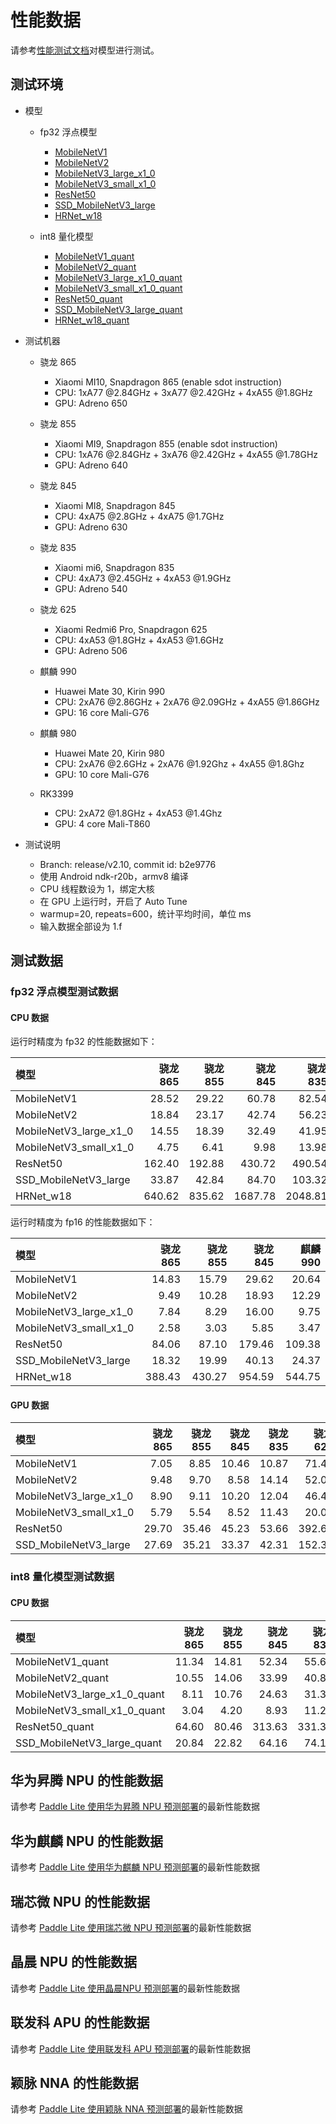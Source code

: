 # 性能数据

请参考[性能测试文档](benchmark_tools)对模型进行测试。

## 测试环境

* 模型
    * fp32 浮点模型
        * [MobileNetV1](https://paddle-inference-dist.bj.bcebos.com/AI-Rank/mobile/MobileNetV1.tar.gz)
        * [MobileNetV2](https://paddle-inference-dist.bj.bcebos.com/AI-Rank/mobile/MobileNetV2.tar.gz)
        * [MobileNetV3_large_x1_0](https://paddle-inference-dist.bj.bcebos.com/AI-Rank/mobile/MobileNetV3_large_x1_0.tar.gz)
        * [MobileNetV3_small_x1_0](https://paddle-inference-dist.bj.bcebos.com/AI-Rank/mobile/MobileNetV3_small_x1_0.tar.gz)
        * [ResNet50](https://paddle-inference-dist.bj.bcebos.com/AI-Rank/mobile/ResNet50.tar.gz)
        * [SSD_MobileNetV3_large](https://paddle-inference-dist.bj.bcebos.com/AI-Rank/mobile/ssdlite_mobilenet_v3_large.tar.gz)
        * [HRNet_w18](https://paddle-inference-dist.bj.bcebos.com/AI-Rank/mobile/HRNet_18_voc.tar.gz)

    * int8 量化模型
        * [MobileNetV1_quant](https://paddle-inference-dist.bj.bcebos.com/AI-Rank/mobile/MobileNetV1_quant.tar.gz)
        * [MobileNetV2_quant](https://paddle-inference-dist.bj.bcebos.com/AI-Rank/mobile/MobileNetV2_quant.tar.gz)
        * [MobileNetV3_large_x1_0_quant](https://paddle-inference-dist.bj.bcebos.com/AI-Rank/mobile/MobileNetV3_large_x1_0_quant.tar.gz)
        * [MobileNetV3_small_x1_0_quant](https://paddle-inference-dist.bj.bcebos.com/AI-Rank/mobile/MobileNetV3_small_x1_0_quant.tar.gz)
        * [ResNet50_quant](https://paddle-inference-dist.bj.bcebos.com/AI-Rank/mobile/ResNet50_quant.tar.gz)
        * [SSD_MobileNetV3_large_quant](https://paddle-inference-dist.bj.bcebos.com/AI-Rank/mobile/SSD_MobileNetV3_large_quant.tar.gz)
        * [HRNet_w18_quant](https://paddle-inference-dist.bj.bcebos.com/AI-Rank/mobile/HRNet_18_voc_quant.tar.gz)

* 测试机器
   *  骁龙 865
      * Xiaomi MI10, Snapdragon 865 (enable sdot instruction)
      * CPU: 1xA77 @2.84GHz + 3xA77 @2.42GHz + 4xA55 @1.8GHz
      * GPU: Adreno 650

   *  骁龙 855
      * Xiaomi MI9, Snapdragon 855 (enable sdot instruction)
      * CPU: 1xA76 @2.84GHz + 3xA76 @2.42GHz + 4xA55 @1.78GHz
      * GPU: Adreno 640

   *  骁龙 845
      * Xiaomi MI8, Snapdragon 845
      * CPU: 4xA75 @2.8GHz + 4xA75 @1.7GHz
      * GPU: Adreno 630

   *  骁龙 835
      * Xiaomi mi6, Snapdragon 835
      * CPU: 4xA73 @2.45GHz + 4xA53 @1.9GHz
      * GPU: Adreno 540

   *  骁龙 625
      * Xiaomi Redmi6 Pro, Snapdragon 625
      * CPU: 4xA53 @1.8GHz + 4xA53 @1.6GHz
      * GPU: Adreno 506

   *  麒麟 990
      * Huawei Mate 30, Kirin 990
      * CPU: 2xA76 @2.86GHz + 2xA76 @2.09GHz + 4xA55 @1.86GHz
      * GPU: 16 core Mali-G76

   *  麒麟 980
      * Huawei Mate 20, Kirin 980
      * CPU: 2xA76 @2.6GHz + 2xA76 @1.92Ghz + 4xA55 @1.8Ghz
      * GPU: 10 core Mali-G76

   *  RK3399
      * CPU: 2xA72 @1.8GHz + 4xA53 @1.4Ghz
      * GPU: 4 core Mali-T860

* 测试说明
    * Branch: release/v2.10, commit id: b2e9776
    * 使用 Android ndk-r20b，armv8 编译
    * CPU 线程数设为 1，绑定大核
    * 在 GPU 上运行时，开启了 Auto Tune
    * warmup=20, repeats=600，统计平均时间，单位 ms
    * 输入数据全部设为 1.f
## 测试数据

### fp32 浮点模型测试数据

#### CPU 数据
运行时精度为 fp32 的性能数据如下：

|模型|骁龙 865|骁龙 855|骁龙 845|骁龙 835|骁龙 625|麒麟 990|麒麟 980|RK3399|
|:----|----:|----:|----:|----:|----:|----:|----:|----:|
|MobileNetV1|28.52 |29.22 |60.78 |82.54 |144.20 |38.16 |32.86 |111.76 |
|MobileNetV2|18.84 |23.17 |42.74 |56.23 |107.66 |24.91 |22.51 |79.95 |
|MobileNetV3_large_x1_0|14.55 |18.39 |32.49 |41.95 |96.30 |19.46 |17.78 |71.17 |
|MobileNetV3_small_x1_0|4.75 |6.41 |9.98 |13.98 |37.99 |6.50 |6.00 |23.34 |
|ResNet50|162.40 |192.88 |430.72 |490.54 |842.96 |221.81 |191.14 |638.29 |
|SSD_MobileNetV3_large|33.87 |42.84 |84.70 |103.32 |199.60 |46.02 |40.95 |157.08 |
|HRNet_w18|640.62 |835.62 |1687.78 |2048.81 |4724.20 |910.09 |820.42 |3380.08 |


运行时精度为 fp16 的性能数据如下：

|模型|骁龙 865|骁龙 855|骁龙 845|麒麟 990|
|:----|----:|----:|----:|----:|
|MobileNetV1|14.83 |15.79 |29.62 |20.64 |
|MobileNetV2|9.49 |10.28 |18.93 |12.29 |
|MobileNetV3_large_x1_0|7.84 |8.29 |16.00 |9.75 |
|MobileNetV3_small_x1_0|2.58 |3.03 |5.85 |3.47 |
|ResNet50|84.06 |87.10 |179.46 |109.38 |
|SSD_MobileNetV3_large|18.32 |19.99 |40.13 |24.37 |
|HRNet_w18|388.43 |430.27 |954.59 |544.75 |


#### GPU 数据

|模型|骁龙 865|骁龙 855|骁龙 845|骁龙 835|骁龙 625|麒麟 990|麒麟 980|RK3399|
|:----|----:|----:|----:|----:|----:|----:|----:|----:|
|MobileNetV1|7.05 |8.85 |10.46 |10.87 |71.42 |8.15 |13.74 |45.91 |
|MobileNetV2|9.48 |9.70 |8.58 |14.14 |52.09 |9.32 |13.08 |37.27 |
|MobileNetV3_large_x1_0|8.90 |9.11 |10.20 |12.04 |46.48 |9.81 |15.19 |32.92 |
|MobileNetV3_small_x1_0|5.79 |5.54 |8.52 |11.43 |20.00 |6.45 |8.71 |18.42 |
|ResNet50|29.70 |35.46 |45.23 |53.66 |392.62 |36.15 |54.23 |238.12 |
|SSD_MobileNetV3_large|27.69 |35.21 |33.37 |42.31 |152.37 |27.25 |35.79 |90.37 |


### int8 量化模型测试数据

#### CPU 数据

|模型|骁龙 865|骁龙 855|骁龙 845|骁龙 835|骁龙 625|麒麟 990|麒麟 980|RK3399|
|:----|----:|----:|----:|----:|----:|----:|----:|----:|
|MobileNetV1_quant|11.34 |14.81 |52.34 |55.69 |118.76 |14.80 |13.83 |78.30 |
|MobileNetV2_quant|10.55 |14.06 |33.99 |40.87 |85.81 |14.22 |13.06 |57.94 |
|MobileNetV3_large_x1_0_quant|8.11 |10.76 |24.63 |31.30 |70.86 |10.52 |9.73 |48.36 |
|MobileNetV3_small_x1_0_quant|3.04 |4.20 |8.93 |11.27 |25.13 |4.10 |3.75 |17.87 |
|ResNet50_quant|64.60 |80.46 |313.63 |331.30 |691.06 |81.65 |74.68 |489.30 |
|SSD_MobileNetV3_large_quant|20.84 |22.82 |64.16 |74.12 |165.91 |27.11 |25.29 |119.92 |


## 华为昇腾 NPU 的性能数据
请参考 [Paddle Lite 使用华为昇腾 NPU 预测部署](../demo_guides/huawei_ascend_npu)的最新性能数据

## 华为麒麟 NPU 的性能数据
请参考 [Paddle Lite 使用华为麒麟 NPU 预测部署](../demo_guides/huawei_kirin_npu)的最新性能数据

## 瑞芯微 NPU 的性能数据
请参考 [Paddle Lite 使用瑞芯微 NPU 预测部署](../demo_guides/rockchip_npu)的最新性能数据

## 晶晨 NPU 的性能数据
请参考 [Paddle Lite 使用晶晨NPU 预测部署](../demo_guides/amlogic_npu)的最新性能数据

## 联发科 APU 的性能数据
请参考 [Paddle Lite 使用联发科 APU 预测部署](../demo_guides/mediatek_apu)的最新性能数据

## 颖脉 NNA 的性能数据
请参考 [Paddle Lite 使用颖脉 NNA 预测部署](../demo_guides/imagination_nna)的最新性能数据
